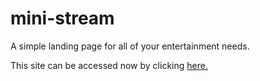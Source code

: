 # mini-stream
A simple landing page for all of your entertainment needs.

This site can be accessed now by clicking [here.](https://awhic.github.io/mini-stream/)
